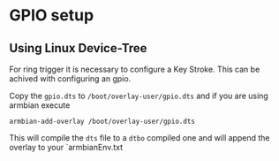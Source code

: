 # GPIO setup

## Using Linux Device-Tree
For ring trigger it is necessary to configure a Key Stroke. This can be achived with configuring an gpio.

Copy the `gpio.dts` to `/boot/overlay-user/gpio.dts` and if you are using armbian execute
```
armbian-add-overlay /boot/overlay-user/gpio.dts
```

This will compile the `dts` file to a `dtbo` compiled one and will append the overlay to your `armbianEnv.txt